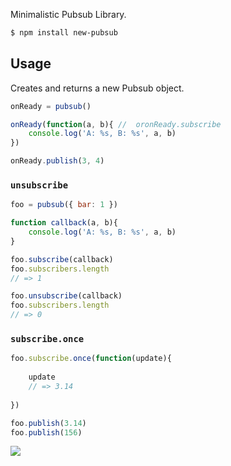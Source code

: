 Minimalistic Pubsub Library.

```bash
$ npm install new-pubsub
```

## Usage

Creates and returns a new Pubsub object.

```js
onReady = pubsub()

onReady(function(a, b){ //  oronReady.subscribe
    console.log('A: %s, B: %s', a, b)
})

onReady.publish(3, 4)
```

### `unsubscribe`

```js
foo = pubsub({ bar: 1 })

function callback(a, b){
    console.log('A: %s, B: %s', a, b)
}

foo.subscribe(callback)
foo.subscribers.length
// => 1

foo.unsubscribe(callback)
foo.subscribers.length
// => 0
```

### `subscribe.once`

```js
foo.subscribe.once(function(update){
    
    update
    // => 3.14
    
})

foo.publish(3.14)
foo.publish(156)

```

![](http://distilleryimage9.s3.amazonaws.com/1c773a1e85a011e2bd8822000a9d0df8_6.jpg)
